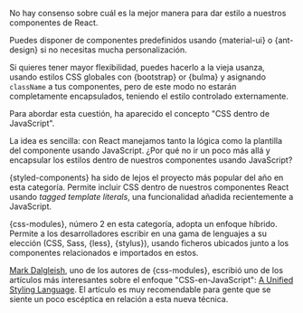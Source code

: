 No hay consenso sobre cuál es la mejor manera para dar estilo a nuestros componentes de React.

Puedes disponer de componentes predefinidos usando {material-ui} o {ant-design} si no necesitas mucha personalización.

Si quieres tener mayor flexibilidad, puedes hacerlo a la vieja usanza, usando estilos CSS globales con {bootstrap} or {bulma} y asignando `className` a tus componentes, pero de este modo no estarán completamente encapsulados, teniendo el estilo controlado externamente.

Para abordar esta cuestión, ha aparecido el concepto "CSS dentro de JavaScript".

La idea es sencilla: con React manejamos tanto la lógica como la plantilla del componente usando JavaScript. ¿Por qué no ir un poco más allá y encapsular los estilos dentro de nuestros componentes usando JavaScript?

{styled-components} ha sido de lejos el proyecto más popular del año en esta categoría. Permite incluir CSS dentro de nuestros componentes React usando *tagged template literals*, una funcionalidad añadida recientemente a JavaScript.

{css-modules}, número 2 en esta categoría, adopta un enfoque híbrido. Permite a los desarrolladores escribir en una gama de lenguajes a su elección (CSS, Sass, {less}, {stylus}), usando ficheros ubicados junto a los componentes relacionados e importados en estos.

[Mark Dalgleish](http://markdalgleish.com/), uno de los autores de {css-modules}, escribió uno de los artículos más interesantes sobre el enfoque "CSS-en-JavaScript": [A Unified Styling Language](https://medium.com/seek-blog/a-unified-styling-language-d0c208de2660). El artículo es muy recomendable para gente que se siente un poco escéptica en relación a esta nueva técnica.
